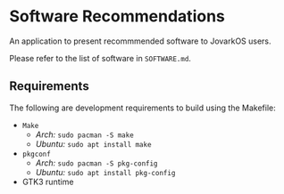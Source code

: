 # Software Recommendations
An application to present recommmended software to JovarkOS users.


Please refer to the list of software in `SOFTWARE.md`. 


## Requirements
The following are development requirements to build using the Makefile:
 - `Make`
    - *Arch:* `sudo pacman -S make`
    - *Ubuntu:* `sudo apt install make`
 - `pkgconf` 
    - *Arch:* `sudo pacman -S pkg-config`
    - *Ubuntu:* `sudo apt install pkg-config`
 - GTK3 runtime
